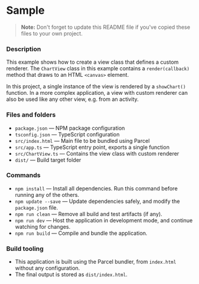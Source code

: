 # Sample

> **Note:** Don't forget to update this README file if you've copied these files to your own project.

### Description

This example shows how to create a view class that defines a custom renderer. The `ChartView` class in this example contains a `render(callback)` method that draws to an HTML `<canvas>` element.

In this project, a single instance of the view is rendered by a `showChart()` function. In a more complex application, a view with custom renderer can also be used like any other view, e.g. from an activity.

### Files and folders

- `package.json` — NPM package configuration
- `tsconfig.json` — TypeScript configuration
- `src/index.html` — Main file to be bundled using Parcel
- `src/app.ts` — TypeScript entry point, exports a single function
- `src/ChartView.ts` — Contains the view class with custom renderer
- `dist/` — Build target folder

### Commands

- `npm install` — Install all dependencies. Run this command before running any of the others.
- `npm update --save` — Update dependencies safely, and modify the `package.json` file.
- `npm run clean` — Remove all build and test artifacts (if any).
- `npm run dev` — Host the application in development mode, and continue watching for changes.
- `npm run build` — Compile and bundle the application.

### Build tooling

- This application is built using the Parcel bundler, from `index.html` without any configuration.
- The final output is stored as `dist/index.html`.
